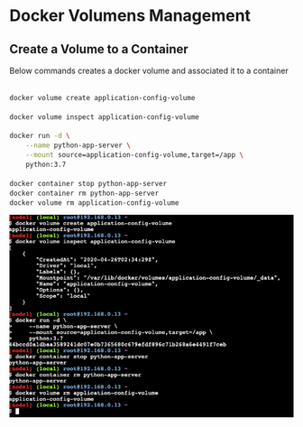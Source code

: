 # Docker Volumens Management

## Create a Volume to a Container

Below commands creates a docker volume and associated it to a container

``` sh

docker volume create application-config-volume

docker volume inspect application-config-volume

docker run -d \
    --name python-app-server \
    --mount source=application-config-volume,target=/app \
    python:3.7

docker container stop python-app-server
docker container rm python-app-server
docker volume rm application-config-volume

```
![docker volumes creation](./images/05-01-volume-creation.PNG)
